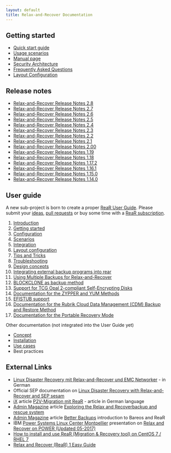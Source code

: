 ```yaml
---
layout: default
title: Relax-and-Recover Documentation
---
```


## Getting started

- [Quick start guide](/documentation/getting-started)
- [Usage scenarios](/usage/)
- [Manual page](https://github.com/rear/rear/blob/master/doc/rear.8.adoc)
- [Security Architecture](/documentation/security-architecture)
- [Frequently Asked Questions](/documentation/faq)
- [Layout Configuration](https://github.com/rear/rear/blob/master/doc/user-guide/06-layout-configuration.adoc)

## Release notes

- [Relax-and-Recover Release Notes 2.8](/documentation/release-notes-2-8)
- [Relax-and-Recover Release Notes 2.7](/documentation/release-notes-2-7)
- [Relax-and-Recover Release Notes 2.6](/documentation/release-notes-2-6)
- [Relax-and-Recover Release Notes 2.5](/documentation/release-notes-2-5)
- [Relax-and-Recover Release Notes 2.4](/documentation/release-notes-2-4)
- [Relax-and-Recover Release Notes 2.3](/documentation/release-notes-2-3)
- [Relax-and-Recover Release Notes 2.2](/documentation/release-notes-2-2)
- [Relax-and-Recover Release Notes 2.1](/documentation/release-notes-2-1)
- [Relax-and-Recover Release Notes 2.00](/documentation/release-notes-2-00)
- [Relax-and-Recover Release Notes 1.19](/documentation/release-notes-1-19)
- [Relax-and-Recover Release Notes 1.18](/documentation/release-notes-1-18)
- [Relax-and-Recover Release Notes 1.17.2](/documentation/release-notes-1-17)
- [Relax-and-Recover Release Notes 1.16.1](/documentation/release-notes-1-16)
- [Relax-and-Recover Release Notes 1.15.0](/documentation/release-notes-1-15)
- [Relax-and-Recover Release Notes 1.14.0](/documentation/release-notes-1-14)

## User guide

A new sub-project is born to create a proper [ReaR User Guide](/rear-user-guide/). Please submit your [ideas](https://github.com/rear/rear-user-guide/issues), [pull requests](https://github.com/rear/rear-user-guide/pulls) or buy some time with a [ReaR subscription](/rear-user-guide/welcome/index.html).

 1. [Introduction](https://github.com/rear/rear/blob/master/doc/user-guide/01-introduction.adoc)
 2. [Getting started](https://github.com/rear/rear/blob/master/doc/user-guide/02-getting-started.adoc)
 3. [Configuration](https://github.com/rear/rear/blob/master/doc/user-guide/03-configuration.adoc)
 4. [Scenarios](https://github.com/rear/rear/blob/master/doc/user-guide/04-scenarios.adoc)
 5. [Integration](https://github.com/rear/rear/blob/master/doc/user-guide/05-integration.adoc)
 6. [Layout configuration](https://github.com/rear/rear/blob/master/doc/user-guide/06-layout-configuration.adoc)
 7. [Tips and Tricks](https://github.com/rear/rear/blob/master/doc/user-guide/07-tips-and-tricks.adoc)
 8. [Troubleshooting](https://github.com/rear/rear/blob/master/doc/user-guide/08-troubleshooting.adoc)
 9. [Design concepts](https://github.com/rear/rear/blob/master/doc/user-guide/09-design-concepts.adoc)
10. [Integrating external backup programs into rear](https://github.com/rear/rear/blob/master/doc/user-guide/10-integrating-external-backup.adoc)
11. [Using Multiple Backups for Relax-and-Recover](https://github.com/rear/rear/blob/master/doc/user-guide/11-multiple-backups.adoc)
12. [BLOCKCLONE as backup method](https://github.com/rear/rear/blob/master/doc/user-guide/12-BLOCKCLONE.adoc)
13. [Support for TCG Opal 2-compliant Self-Encrypting Disks](https://github.com/rear/rear/blob/master/doc/user-guide/13-tcg-opal-support.adoc)
14. [Documentation for the ZYPPER and YUM Methods](https://github.com/rear/rear/blob/master/doc/user-guide/14-ZYPPER-and-YUM.adoc)
15. [EFISTUB support](https://github.com/rear/rear/blob/master/doc/user-guide/15-EFISTUB.adoc)
16. [Documentation for the Rubrik Cloud Data Management (CDM) Backup and Restore Method](https://github.com/rear/rear/blob/master/doc/user-guide/16-Rubrik-CDM.adoc)
17. [Documentation for the Portable Recovery Mode](https://github.com/rear/rear/blob/master/doc/user-guide/17-Portable-Mode.adoc)

Other documentation (not integrated into the User Guide yet)

- [Concept](/documentation/concept)
- [Installation](/documentation/installation)
- [Use cases](/documentation/usecases)
- Best practices

## External Links

- [Linux Disaster Recovery mit Relax-and-Recover und EMC Networker](https://backupinferno.de/?p=358) - in German
- Official SEP documentation on [Linux Disaster Recovery with Relax-and-Recover and SEP sesam](https://wiki.sepsoftware.com/wiki/index.php/Disaster_Recovery_for_Linux_3.0_en)
- [iX](https://www.heise.de/ix/) article [P2V-Migration mit ReaR](https://www.heise.de/select/ix/archiv/2014/12/seite-127) - article in German language
- [Admin Magazine](https://www.admin-magazine.com/) article [Exploring the Relax and Recoverbackup and rescue system](https://www.admin-magazine.com/Archive/2014/22/Exploring-the-Relax-and-Recoverbackup-and-rescue-system)
- [Admin Magazine](https://www.admin-magazine.com) article [Better Backups](https://www.admin-magazine.com/Articles/Free-Enterprise-Backup-with-Bareos) introduction to Bareos and ReaR
- IBM [Power Systems Linux Center Montpellier](https://www.ibm.com/ibm/clientcenter/montpellier/) presentation on [Relax and Recover on POWER (Updated 05-2017)](https://www.slideshare.net/sebastienchabrolles/relax-and-recover-on-power-updated-052017)
- [How to install and use ReaR (Migration & Recovery tool) on CentOS 7 / RHEL 7](https://www.linuxtechi.com/install-rear-migration-recovery-tool-centos-7-rhel-7/)
- [Relax and Recover (ReaR) 1 Easy Guide](https://www.linuxsysadmins.com/relax-and-recover-rear-1-easy-guide/)
